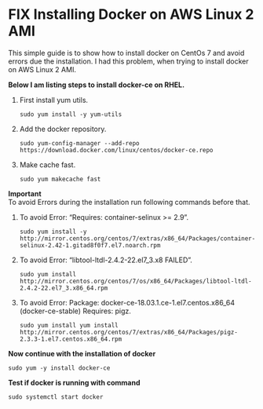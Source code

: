 # FIX Installing Docker on AWS Linux 2 AMI<a name="installing-docker"></a>

This simple guide is to show how to install docker on CentOs 7 and avoid errors due the installation.
I had this problem, when trying to install docker on AWS Linux 2 AMI.


**Below I am listing steps to install docker-ce on RHEL.**

1. First install yum utils\.

   ```
   sudo yum install -y yum-utils
   ```

1. Add the docker repository\.

   ```
   sudo yum-config-manager --add-repo https://download.docker.com/linux/centos/docker-ce.repo
   ```

1. Make cache fast\.

   ```
   sudo yum makecache fast
   ```
   
**Important**  
To avoid Errors during the installation run following commands before that\.

1. To avoid Error: “Requires: container-selinux >= 2.9”\.

   ```
   sudo yum install -y http://mirror.centos.org/centos/7/extras/x86_64/Packages/container-selinux-2.42-1.gitad8f0f7.el7.noarch.rpm
   ```
   
1. To avoid Error: “libtool-ltdl-2.4.2-22.el7_3.x8 FAILED”\.

   ```
   sudo yum install http://mirror.centos.org/centos/7/os/x86_64/Packages/libtool-ltdl-2.4.2-22.el7_3.x86_64.rpm
   ```
   
1. To avoid Error: Package: docker-ce-18.03.1.ce-1.el7.centos.x86_64 (docker-ce-stable) Requires: pigz\.

   ```
   sudo yum install yum install http://mirror.centos.org/centos/7/extras/x86_64/Packages/pigz-2.3.3-1.el7.centos.x86_64.rpm
   ```
   
**Now continue with the installation of docker**

   ```
   sudo yum -y install docker-ce
   ```
   
**Test if docker is running with command**

   ```
   sudo systemctl start docker
   ```
